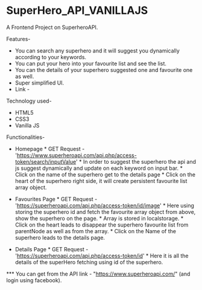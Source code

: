 # SuperHero_API_VANILLAJS
A Frontend Project on SuperheroAPI.

Features-
* You can search any superhero and it will suggest you dynamically according to your keywords.
* You can put your hero into your favourite list and see the list.
* You can the details of your superhero suggested one and favourite one as well.
* Super simplified UI.
* Link -

Technology used-
* HTML5
* CSS3
* Vanilla JS

Functionalities-
* Homepage * GET Request - 'https://www.superheroapi.com/api.php/access-token/search/inputValue'
           * In order to suggest the superhero the api and js suggest dynamically and update on each keyword on input bar.
           * Click on the name of the superhero get to the details page
           * Click on the heart of the superhero right side, it will create persistent favourite list array object.
           
* Favourites Page * GET Request - 'https://superheroapi.com/api.php/access-token/id/image'
                  * Here using storing the superhero id and fetch the favourite array object from above, show the superhero on the page.
                  * Array is stored in localstorage.
                  * Click on the heart leads to disappear the superhero favourite list from parentNode as well as from the array.
                  * Click on the Name of the superhero leads to the details page.
                  
* Details Page  * GET Request - 'https://superheroapi.com/api.php/access-token/id'
                * Here it is all the details of the superHero fetching using id of the superhero.
              
*** You can get from the API link - "https://www.superheroapi.com/" (and login using facebook).
